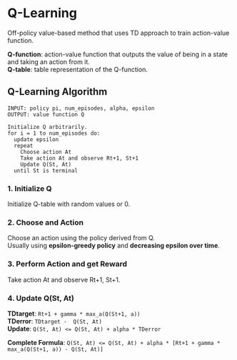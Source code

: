 # Q-Learning
Off-policy value-based method that uses TD approach to train action-value function.
  
**Q-function**: action-value function that outputs the value of being in a state and taking an action from it.  
**Q-table**: table representation of the Q-function.

## Q-Learning Algorithm
```
INPUT: policy pi, num_episodes, alpha, epsilon
OUTPUT: value function Q

Initialize Q arbitrarily.
for i = 1 to num_episodes do:
  update epsilon
  repeat
    Choose action At
    Take action At and observe Rt+1, St+1
    Update Q(St, At)
  until St is terminal
```

### 1. Initialize Q
Initialize Q-table with random values or 0.  

### 2. Choose and Action
Choose an action using the policy derived from Q.  
Usually using **epsilon-greedy policy** and **decreasing epsilon over time**.

### 3. Perform Action and get Reward
Take action At and observe Rt+1, St+1.

### 4. Update Q(St, At)
**TDtarget**: `Rt+1 + gamma * max_a(Q(St+1, a))`  
**TDerror**: `TDtarget -  Q(St, At)`  
**Update**: `Q(St, At) <= Q(St, At) + alpha * TDerror`  

**Complete Formula**: `Q(St, At) <= Q(St, At) + alpha * [Rt+1 + gamma * max_a(Q(St+1, a)) - Q(St, At)]`
